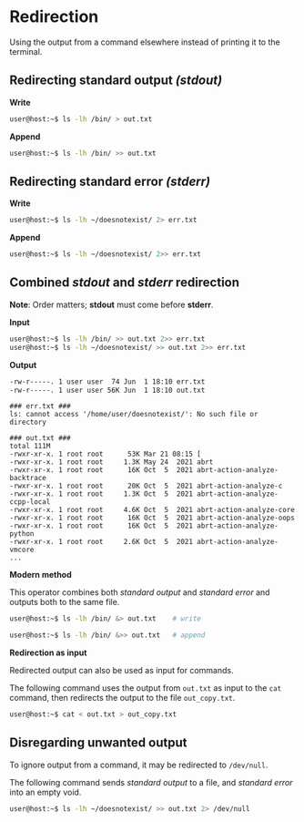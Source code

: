 
# Redirection

Using the output from a command elsewhere instead of printing it to the
terminal.

## Redirecting standard output *(stdout)*

**Write**
```bash
user@host:~$ ls -lh /bin/ > out.txt
```

**Append**

```bash
user@host:~$ ls -lh /bin/ >> out.txt
```

## Redirecting standard error *(stderr)*

**Write**
```bash
user@host:~$ ls -lh ~/doesnotexist/ 2> err.txt
```

**Append**
```bash
user@host:~$ ls -lh ~/doesnotexist/ 2>> err.txt
```

## Combined *stdout* and *stderr* redirection

**Note**: Order matters; **stdout** must come before **stderr**.

**Input**

```bash
user@host:~$ ls -lh /bin/ >> out.txt 2>> err.txt
user@host:~$ ls -lh ~/doesnotexist/ >> out.txt 2>> err.txt
```

**Output**

```bash
-rw-r-----. 1 user user  74 Jun  1 18:10 err.txt
-rw-r-----. 1 user user 56K Jun  1 18:10 out.txt
```

```
### err.txt ###
ls: cannot access '/home/user/doesnotexist/': No such file or directory
```

```
### out.txt ###
total 111M
-rwxr-xr-x. 1 root root      53K Mar 21 08:15 [
-rwxr-xr-x. 1 root root     1.3K May 24  2021 abrt
-rwxr-xr-x. 1 root root      16K Oct  5  2021 abrt-action-analyze-backtrace
-rwxr-xr-x. 1 root root      20K Oct  5  2021 abrt-action-analyze-c
-rwxr-xr-x. 1 root root     1.3K Oct  5  2021 abrt-action-analyze-ccpp-local
-rwxr-xr-x. 1 root root     4.6K Oct  5  2021 abrt-action-analyze-core
-rwxr-xr-x. 1 root root      16K Oct  5  2021 abrt-action-analyze-oops
-rwxr-xr-x. 1 root root      16K Oct  5  2021 abrt-action-analyze-python
-rwxr-xr-x. 1 root root     2.6K Oct  5  2021 abrt-action-analyze-vmcore
...
```

**Modern method**

This operator combines both *standard output* and *standard error* and
outputs both to the same file.

```bash
user@host:~$ ls -lh /bin/ &> out.txt    # write
```

```bash
user@host:~$ ls -lh /bin/ &>> out.txt   # append
```

**Redirection as input**

Redirected output can also be used as input for commands.

The following command uses the output from `out.txt` as input to the
`cat` command, then redirects the output to the file `out_copy.txt`.

```bash
user@host:~$ cat < out.txt > out_copy.txt
```

## Disregarding unwanted output

To ignore output from a command, it may be redirected to `/dev/null`.

The following command sends *standard output* to a file, and *standard
error* into an empty void.

```bash
user@host:~$ ls -lh ~/doesnotexist/ >> out.txt 2> /dev/null
```
